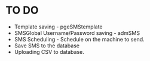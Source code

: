 # TO DO #

  * Template saving - pgeSMStemplate
  * SMSGlobal Username/Password saving - admSMS
  * SMS Scheduling - Schedule on the machine to send.
  * Save SMS to the database
  * Uploading CSV to database.